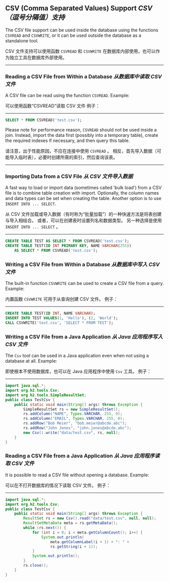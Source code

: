 ## CSV (Comma Separated Values) Support *CSV （逗号分隔值）支持*

The CSV file support can be used inside the database using the functions `CSVREAD` and `CSVWRITE`, or it can be used outside the database as a standalone tool.


CSV 文件支持可以使用函数 `CSVREAD` 和 `CSVWRITE` 在数据库内部使用，也可以作为独立工具在数据库外部使用。

----

### Reading a CSV File from Within a Database *从数据库中读取 CSV 文件*

A CSV file can be read using the function `CSVREAD`. 
Example:


可以使用函数“CSVREAD”读取 CSV 文件
例子：

----

```sql
SELECT * FROM CSVREAD('test.csv');
```

Please note for performance reason, `CSVREAD` should not be used inside a join.
Instead, import the data first (possibly into a temporary table), create the required indexes if necessary, and then query this table.


请注意，出于性能原因，不应在连接中使用 `CSVREAD` 。
相反，首先导入数据（可能导入临时表），必要时创建所需的索引，然后查询该表。

----

### Importing Data from a CSV File *从 CSV 文件导入数据*

A fast way to load or import data (sometimes called 'bulk load') from a CSV file is to combine table creation with import.
Optionally, the column names and data types can be set when creating the table.
Another option is to use `INSERT INTO ... SELECT`.


从 CSV 文件加载或导入数据（有时称为“批量加载”）的一种快速方法是将表创建与导入相结合。
或者，可以在创建表时设置列名和数据类型。
另一种选择是使用 `INSERT INTO ... SELECT` 。

----

```sql
CREATE TABLE TEST AS SELECT * FROM CSVREAD('test.csv');
CREATE TABLE TEST(ID INT PRIMARY KEY, NAME VARCHAR(255))
    AS SELECT * FROM CSVREAD('test.csv');
```

### Writing a CSV File from Within a Database *从数据库中写入 CSV 文件*

The built-in function `CSVWRITE` can be used to create a CSV file from a query. 
Example:


内置函数 `CSVWRITE` 可用于从查询创建 CSV 文件。
例子：

----

```sql
CREATE TABLE TEST(ID INT, NAME VARCHAR);
INSERT INTO TEST VALUES(1, 'Hello'), (2, 'World');
CALL CSVWRITE('test.csv', 'SELECT * FROM TEST');
```

### Writing a CSV File from a Java Application *从 Java 应用程序写入 CSV 文件*

The `Csv` tool can be used in a Java application even when not using a database at all. 
Example:


即使根本不使用数据库，也可以在 Java 应用程序中使用 `Csv` 工具。
例子：

----

```java
import java.sql.*;
import org.h2.tools.Csv;
import org.h2.tools.SimpleResultSet;
public class TestCsv {
    public static void main(String[] args) throws Exception {
        SimpleResultSet rs = new SimpleResultSet();
        rs.addColumn("NAME", Types.VARCHAR, 255, 0);
        rs.addColumn("EMAIL", Types.VARCHAR, 255, 0);
        rs.addRow("Bob Meier", "bob.meier@abcde.abc");
        rs.addRow("John Jones", "john.jones@abcde.abc");
        new Csv().write("data/test.csv", rs, null);
    }
}
```

### Reading a CSV File from a Java Application *从 Java 应用程序读取 CSV 文件*

It is possible to read a CSV file without opening a database. 
Example:


可以在不打开数据库的情况下读取 CSV 文件。
例子：

----

```java
import java.sql.*;
import org.h2.tools.Csv;
public class TestCsv {
    public static void main(String[] args) throws Exception {
        ResultSet rs = new Csv().read("data/test.csv", null, null);
        ResultSetMetaData meta = rs.getMetaData();
        while (rs.next()) {
            for (int i = 0; i < meta.getColumnCount(); i++) {
                System.out.println(
                    meta.getColumnLabel(i + 1) + ": " +
                    rs.getString(i + 1));
            }
            System.out.println();
        }
        rs.close();
    }
}
```
